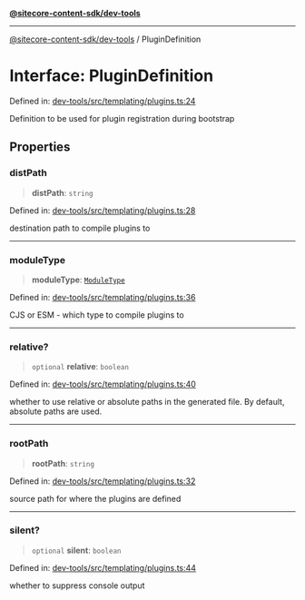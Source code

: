 [**@sitecore-content-sdk/dev-tools**](../README.md)

***

[@sitecore-content-sdk/dev-tools](../README.md) / PluginDefinition

# Interface: PluginDefinition

Defined in: [dev-tools/src/templating/plugins.ts:24](https://github.com/Sitecore/xmc-jss-dev/blob/a044b326cf7fdf7e220ec3cd173873f1315ba099/packages/dev-tools/src/templating/plugins.ts#L24)

Definition to be used for plugin registration during bootstrap

## Properties

### distPath

> **distPath**: `string`

Defined in: [dev-tools/src/templating/plugins.ts:28](https://github.com/Sitecore/xmc-jss-dev/blob/a044b326cf7fdf7e220ec3cd173873f1315ba099/packages/dev-tools/src/templating/plugins.ts#L28)

destination path to compile plugins to

***

### moduleType

> **moduleType**: [`ModuleType`](../enumerations/ModuleType.md)

Defined in: [dev-tools/src/templating/plugins.ts:36](https://github.com/Sitecore/xmc-jss-dev/blob/a044b326cf7fdf7e220ec3cd173873f1315ba099/packages/dev-tools/src/templating/plugins.ts#L36)

CJS or ESM - which type to compile plugins to

***

### relative?

> `optional` **relative**: `boolean`

Defined in: [dev-tools/src/templating/plugins.ts:40](https://github.com/Sitecore/xmc-jss-dev/blob/a044b326cf7fdf7e220ec3cd173873f1315ba099/packages/dev-tools/src/templating/plugins.ts#L40)

whether to use relative or absolute paths in the generated file. By default, absolute paths are used.

***

### rootPath

> **rootPath**: `string`

Defined in: [dev-tools/src/templating/plugins.ts:32](https://github.com/Sitecore/xmc-jss-dev/blob/a044b326cf7fdf7e220ec3cd173873f1315ba099/packages/dev-tools/src/templating/plugins.ts#L32)

source path for where the plugins are defined

***

### silent?

> `optional` **silent**: `boolean`

Defined in: [dev-tools/src/templating/plugins.ts:44](https://github.com/Sitecore/xmc-jss-dev/blob/a044b326cf7fdf7e220ec3cd173873f1315ba099/packages/dev-tools/src/templating/plugins.ts#L44)

whether to suppress console output
